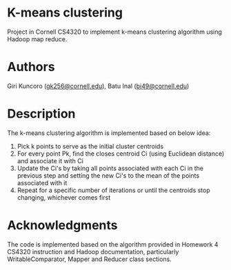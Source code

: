 # K-means clustering
Project in Cornell CS4320 to implement k-means clustering algorithm using Hadoop map reduce.

# Authors
Giri Kuncoro (gk256@cornell.edu), Batu Inal (bi49@cornell.edu)

# Description
The k-means clustering algorithm is implemented based on below idea:
1. Pick k points to serve as the initial cluster centroids
2. For every point Pk, find the closes centroid Ci (using Euclidean distance) and associate it with Ci
3. Update the Ci's by taking all points associated with each Ci in the previous step and setting the new Ci's to the mean of the points associated with it
4. Repeat for a specific number of iterations or until the centroids stop changing, whichever comes first

# Acknowledgments
The code is implemented based on the algorithm provided in Homework 4 CS4320 instruction and Hadoop documentation, particularly WritableComparator, Mapper and Reducer class sections.
